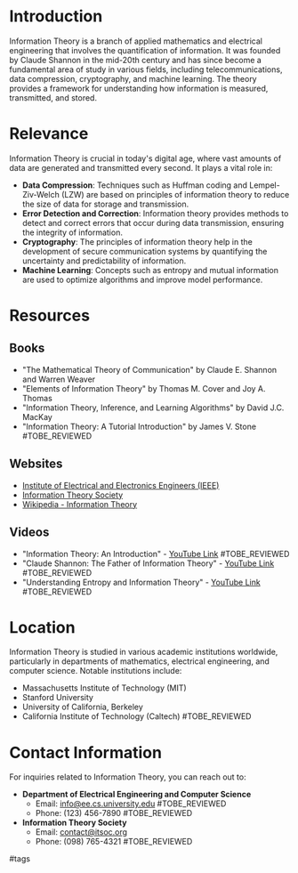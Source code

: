 # Introduction

Information Theory is a branch of applied mathematics and electrical engineering that involves the quantification of information. It was founded by Claude Shannon in the mid-20th century and has since become a fundamental area of study in various fields, including telecommunications, data compression, cryptography, and machine learning. The theory provides a framework for understanding how information is measured, transmitted, and stored.

# Relevance

Information Theory is crucial in today's digital age, where vast amounts of data are generated and transmitted every second. It plays a vital role in:

- **Data Compression**: Techniques such as Huffman coding and Lempel-Ziv-Welch (LZW) are based on principles of information theory to reduce the size of data for storage and transmission.
- **Error Detection and Correction**: Information theory provides methods to detect and correct errors that occur during data transmission, ensuring the integrity of information.
- **Cryptography**: The principles of information theory help in the development of secure communication systems by quantifying the uncertainty and predictability of information.
- **Machine Learning**: Concepts such as entropy and mutual information are used to optimize algorithms and improve model performance.

# Resources

## Books

- "The Mathematical Theory of Communication" by Claude E. Shannon and Warren Weaver
- "Elements of Information Theory" by Thomas M. Cover and Joy A. Thomas
- "Information Theory, Inference, and Learning Algorithms" by David J.C. MacKay
- "Information Theory: A Tutorial Introduction" by James V. Stone #TOBE_REVIEWED

## Websites

- [Institute of Electrical and Electronics Engineers (IEEE)](https://www.ieee.org/)
- [Information Theory Society](https://www.itsoc.org/)
- [Wikipedia - Information Theory](https://en.wikipedia.org/wiki/Information_theory)

## Videos

- "Information Theory: An Introduction" - [YouTube Link](https://www.youtube.com/watch?v=example) #TOBE_REVIEWED
- "Claude Shannon: The Father of Information Theory" - [YouTube Link](https://www.youtube.com/watch?v=example) #TOBE_REVIEWED
- "Understanding Entropy and Information Theory" - [YouTube Link](https://www.youtube.com/watch?v=example) #TOBE_REVIEWED

# Location

Information Theory is studied in various academic institutions worldwide, particularly in departments of mathematics, electrical engineering, and computer science. Notable institutions include:

- Massachusetts Institute of Technology (MIT)
- Stanford University
- University of California, Berkeley
- California Institute of Technology (Caltech) #TOBE_REVIEWED

# Contact Information

For inquiries related to Information Theory, you can reach out to:

- **Department of Electrical Engineering and Computer Science**
  - Email: info@ee.cs.university.edu #TOBE_REVIEWED
  - Phone: (123) 456-7890 #TOBE_REVIEWED
- **Information Theory Society**
  - Email: contact@itsoc.org
  - Phone: (098) 765-4321 #TOBE_REVIEWED

#tags 
